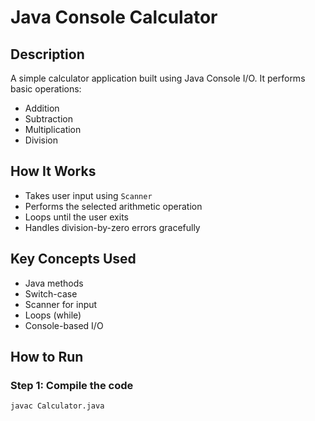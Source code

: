 # Java Console Calculator

## Description
A simple calculator application built using Java Console I/O. It performs basic operations:
- Addition
- Subtraction
- Multiplication
- Division

## How It Works
- Takes user input using `Scanner`
- Performs the selected arithmetic operation
- Loops until the user exits
- Handles division-by-zero errors gracefully

## Key Concepts Used
- Java methods
- Switch-case
- Scanner for input
- Loops (while)
- Console-based I/O

## How to Run

### Step 1: Compile the code
```bash
javac Calculator.java
